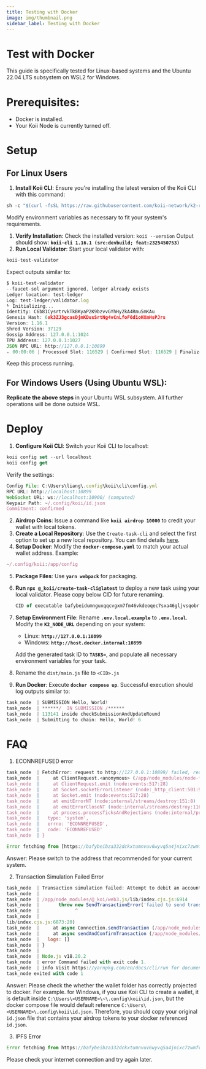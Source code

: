 ```yaml
---
title: Testing with Docker
image: img/thumbnail.png
sidebar_label: Testing with Docker
---
```

# Test with Docker

This guide is specifically tested for Linux-based systems and the Ubuntu 22.04 LTS subsystem on WSL2 for Windows.

# **Prerequisites:**

- Docker is installed.
- Your Koii Node is currently turned off.

# Setup

## For Linux Users

1. **Install Koii CLI**: Ensure you're installing the latest version of the Koii CLI with this command:

```jsx
sh -c "$(curl -fsSL https://raw.githubusercontent.com/koii-network/k2-release/master/k2-install-init_v1.16.1.sh)"
```

Modify environment variables as necessary to fit your system's requirements.

1. **Verify Installation**: Check the installed version: `koii --version`  Output should show: **`koii-cli 1.16.1 (src:devbuild; feat:2325450753)`**
2. **Run Local Validator**: Start your local validator with:

```jsx
koii-test-validator
```

Expect outputs similar to:

```jsx
$ koii-test-validator
--faucet-sol argument ignored, ledger already exists
Ledger location: test-ledger
Log: test-ledger/validator.log
⠓ Initializing...
Identity: C6b81CysrtrvkTkBKyaP2K9bzvvGYhHy2kA4Rmu5mKAu
Genesis Hash: 6xk3ZJ3gcasDjmKDusSrtNg4vCnLfoF6dioHXmHsPJrs
Version: 1.16.1
Shred Version: 37129
Gossip Address: 127.0.0.1:1024
TPU Address: 127.0.0.1:1027
JSON RPC URL: http://127.0.0.1:10899
⠤ 00:00:06 | Processed Slot: 116529 | Confirmed Slot: 116529 | Finalized Slot: 116496 | Full Snapshot Slot: 116405 | Inc
```

Keep this process running.

## **For Windows Users (Using Ubuntu WSL):**

**Replicate the above steps** in your Ubuntu WSL subsystem. All further operations will be done outside WSL.

# Deploy

1. **Configure Koii CLI**: Switch your Koii CLI to localhost:

```jsx
koii config set --url localhost
koii config get
```

Verify the settings:

```jsx
Config File: C:\Users\liang\.config\koii\cli\config.yml
RPC URL: http://localhost:10899
WebSocket URL: ws://localhost:10900/ (computed)
Keypair Path: ~/.config/koii/id.json
Commitment: confirmed
```

2. **Airdrop Coins**: Issue a command like **`koii airdrop 10000`** to credit your wallet with local tokens.
3. **Create a Local Repository**: Use the `Create-task-cli` and select the first option to set up a new local repository. You can find details [here](/develop/command-line-tool/create-task-cli/create-repo).
4. **Setup Docker**: Modify the **`docker-compose.yaml`** to match your actual wallet address. Example:

```jsx
~/.config/koii:/app/config
```

5. **Package Files**: Use **`yarn webpack`** for packaging.
6. **Run `npx @_koii/create-task-cli@latest`** to deploy a new task using your local validator. Please copy below CID for future renaming.

    ```jsx
    CID of executable bafybeidumnguxqqcvgxm7fm46vkdeoqec7sxa46gljvsqobrhycsdnowhe
    ```

7. **Setup Environment File**: Rename **`.env.local.example`** to **`.env.local`**. Modify the **`K2_NODE_URL`** depending on your system:
    - Linux: **`http://127.0.0.1:10899`**
    - Windows: **`http://host.docker.internal:10899`**

    Add the generated task ID to **`TASKS=`**, and populate all necessary environment variables for your task.

8. Rename the `dist/main.js` file to `<CID>.js`
9. **Run Docker**: Execute **`docker compose up`**. Successful execution should log outputs similar to:

```jsx
task_node  | SUBMISSION Hello, World!
task_node  | ******/  IN SUBMISSION /******
task_node  | 113141 inside checkSubmissionAndUpdateRound
task_node  | Submitting to chain: Hello, World! 6
```

# FAQ

1.  ECONNREFUSED error

```jsx
task_node  | FetchError: request to http://127.0.0.1:10899/ failed, reason: connect ECONNREFUSED 127.0.0.1:10899
task_node  |     at ClientRequest.<anonymous> (/app/node_modules/node-fetch/lib/index.js:1505:11)
task_node  |     at ClientRequest.emit (node:events:517:28)
task_node  |     at Socket.socketErrorListener (node:_http_client:501:9)
task_node  |     at Socket.emit (node:events:517:28)
task_node  |     at emitErrorNT (node:internal/streams/destroy:151:8)
task_node  |     at emitErrorCloseNT (node:internal/streams/destroy:116:3)
task_node  |     at process.processTicksAndRejections (node:internal/process/task_queues:82:21) {
task_node  |   type: 'system',
task_node  |   errno: 'ECONNREFUSED',
task_node  |   code: 'ECONNREFUSED'
task_node  | }
```

```jsx
Error fetching from [https://bafybeibza332dckxtumnvuv6wyvq5a4jnixc7zwmfvqowpvtaep3o4vcg4.ipfs.dweb.link/metadata.json:](https://bafybeibza332dckxtumnvuv6wyvq5a4jnixc7zwmfvqowpvtaep3o4vcg4.ipfs.dweb.link/metadata.json:) Error: Request timed out
```

Answer: Please switch to the address that recommended for your current system.

2. Transaction Simulation Failed Error

```jsx
task_node  | Transaction simulation failed: Attempt to debit an account but found no record of a prior credit.
task_node  |
task_node  | /app/node_modules/@_koi/web3.js/lib/index.cjs.js:6914
task_node  |       throw new SendTransactionError('failed to send transaction: ' + res.error.message, logs);
task_node  |             ^
task_node  |
lib/index.cjs.js:6873:20)
task_node  |     at async Connection.sendTransaction (/app/node_modules/@_koi/web3.js/lib/index.cjs.js:6863:12)
task_node  |     at async sendAndConfirmTransaction (/app/node_modules/@_koi/web3.js/lib/index.cjs.js:4052:21) {
task_node  |   logs: []
task_node  | }
task_node  |
task_node  | Node.js v18.20.2
task_node  | error Command failed with exit code 1.
task_node  | info Visit https://yarnpkg.com/en/docs/cli/run for documentation about this command.
task_node exited with code 1
```

Answer: Please check the whether the wallet folder has correctly projected to docker. For example. for Windows, if you use Koii CLI to create a wallet, it is default inside `C:\Users\<USERNAME>\~\.config\koii\id.json`, but the docker compose file would default reference   `C:\Users\<USERNAME>\.config\koii\id.json`. Therefore, you should copy your original `id.json` file that contains your airdrop tokens to your docker referenced `id.json`.

3. IPFS Error

```jsx
Error fetching from https://bafybeibza332dckxtumnvuv6wyvq5a4jnixc7zwmfvqowpvtaep3o4vcg4.ipfs.sphn.link/metadata.json: Error: Request timed out
```

Please check your internet connection and try again later.
